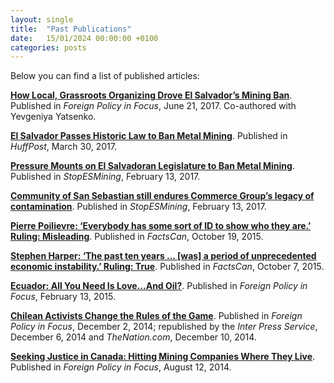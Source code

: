 ```yaml
---
layout: single
title:  "Past Publications"
date:   15/01/2024 00:00:00 +0100
categories: posts
---
```

Below you can find a list of published articles:

[**How Local, Grassroots Organizing Drove El Salvador’s Mining Ban**](http://fpif.org/how-local-grassroots-organizing-drove-el-salvadors-mining-ban/). Published in *Foreign Policy in Focus*, June 21, 2017. Co-authored with Yevgeniya Yatsenko.   

[**El Salvador Passes Historic Law to Ban Metal Mining**](http://www.huffingtonpost.com/entry/el-salvador-passes-historic-law-to-ban-metal-mining_us_58dd4c05e4b04ba4a5e251e6). Published in *HuffPost*, March 30, 2017. 


[**Pressure Mounts on El Salvadoran Legislature to Ban Metal Mining**](http://www.stopesmining.org/news/salvadoran-mining-ban/500-pressure-mounts-on-el-salvadoran-legislature-to-ban-metal-mining). Published in *StopESMining*, February 13, 2017.  

[**Community of San Sebastian still endures Commerce Group’s legacy of contamination**](http://www.stopesmining.org/news/commerce-groups/501-community-of-san-sebastian-still-endures-commerce-group-s-legacy-of-contamination). Published in *StopESMining*, February 13, 2017. 

[**Pierre Poilievre: ‘Everybody has some sort of ID to show who they are.’ Ruling: Misleading**](http://factscan.ca/pierre-poilievre-everybody-has-id/). Published in *FactsCan*, October 19, 2015. 

[**Stephen Harper: ‘The past ten years … [was] a period of unprecedented economic instability.’ Ruling: True**](http://factscan.ca/stephen-harper-unprecedented-economic-instability/). Published in *FactsCan*, October 7, 2015. 

[**Ecuador: All You Need Is Love…And Oil?**](http://fpif.org/ecuador-need-love-oil/). Published in *Foreign Policy in Focus*, February 13, 2015.    

[**Chilean Activists Change the Rules of the Game**](http://fpif.org/chilean-activists-change-rules-game/). Published in *Foreign Policy in Focus*, December 2, 2014; republished by the *Inter Press Service*, December 6, 2014 and *TheNation.com*, December 10, 2014.  

[**Seeking Justice in Canada: Hitting Mining Companies Where They Live**](http://fpif.org/seeking-justice-canada-hitting-mining-companies-live/). Published in *Foreign Policy in Focus*, August 12, 2014. 

